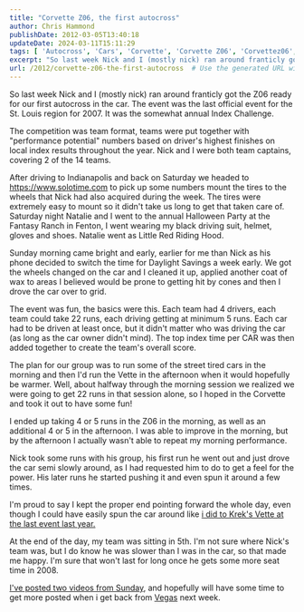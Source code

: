 ```yaml
---
title: "Corvette Z06, the first autocross"
author: Chris Hammond
publishDate: 2012-03-05T13:40:18
updateDate: 2024-03-11T15:11:29
tags: [ 'Autocross', 'Cars', 'Corvette', 'Corvette Z06', 'Corvettez06', 'CorvetteZ06org' ]
excerpt: "So last week Nick and I (mostly nick) ran around franticly got the Z06 ready for our first autocross in the car. The event was the last official event for the St. Louis region for 2007. It was the somewhat annual Index Challenge.  The competition was team format, teams were put together with \"performance potential\" numbers based on driver's highest finishes on local index results throughout the year. Nick and I were both team captains, covering 2 of the 14 teams."
url: /2012/corvette-z06-the-first-autocross  # Use the generated URL with year
---
```

<p>So last week Nick and I (mostly nick) ran around franticly got the Z06 ready for our first autocross in the car. The event was the last official event for the St. Louis region for 2007. It was the somewhat annual Index Challenge.</p> <p>The competition was team format, teams were put together with &quot;performance potential&quot; numbers based on driver's highest finishes on local index results throughout the year. Nick and I were both team captains, covering 2 of the 14 teams.</p> <p>After driving to Indianapolis and back on Saturday we headed to <a href="https://www.solotime.com">https://www.solotime.com</a> to pick up some numbers mount the tires to the wheels that Nick had also acquired during the week. The tires were extremely easy to mount so it didn't take us long to get that taken care of. Saturday night Natalie and I went to the annual Halloween Party at the Fantasy Ranch in Fenton, I went wearing my black driving suit, helmet, gloves and shoes. Natalie went as Little Red Riding Hood.</p> <p>Sunday morning came bright and early, earlier for me than Nick as his phone decided to switch the time for Daylight Savings a week early. We got the wheels changed on the car and I cleaned it up, applied another coat of wax to areas I believed would be prone to getting hit by cones and then I drove the car over to grid.</p> <p>The event was fun, the basics were this. Each team had 4 drivers, each team could take 22 runs, each driving getting at minimum 5 runs. Each car had to be driven at least once, but it didn't matter who was driving the car (as long as the car owner didn't mind). The top index time per CAR was then added together to create the team's overall score.</p> <p>The plan for our group was to run some of the street tired cars in the morning and then I'd run the Vette in the afternoon when it would hopefully be warmer. Well, about halfway through the morning session we realized we were going to get 22 runs in that session alone, so I hoped in the Corvette and took it out to have some fun!</p> <p>I ended up taking 4 or 5 runs in the Z06 in the morning, as well as an additional 4 or 5 in the afternoon. I was able to improve in the morning, but by the afternoon I actually wasn't able to repeat my morning performance.</p> <p>Nick took some runs with his group, his first run he went out and just drove the car semi slowly around, as I had requested him to do to get a feel for the power. His later runs he started pushing it and even spun it around a few times.</p> <p>I'm proud to say I kept the proper end pointing forward the whole day, even though I could have easily spun the car around like <a href="https://www.chrishammond.com/blogs/archive/2007/10/04/the-hunt-for-the-perfect-corvette">i did to Krek's Vette at the last event last year.</a></p> <p>At the end of the day, my team was sitting in 5th. I'm not sure where Nick's team was, but I do know he was slower than I was in the car, so that made me happy. I'm sure that won't last for long once he gets some more seat time in 2008.</p> <p><a href="https://www.corvettez06.org/Video/tabid/84/Default.aspx">I've posted two videos from Sunday</a>, and hopefully will have some time to get more posted when i get back from <a href="https://www.openforce07.com">Vegas</a> next week.</p>
